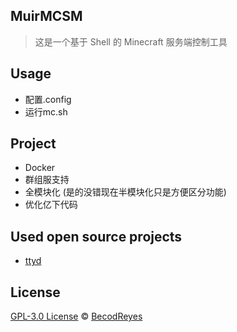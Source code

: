 MuirMCSM
--------
> 这是一个基于 Shell 的 Minecraft 服务端控制工具

## Usage
- 配置.config
- 运行mc.sh

## Project
- Docker
- 群组服支持
- 全模块化 (是的没错现在半模块化只是方便区分功能)
- 优化亿下代码

## Used open source projects
- [ttyd](https://github.com/tsl0922/ttyd)

## License
[GPL-3.0 License](https://github.com/BecodReyes/MuirMCSM/blob/master/LICENSE) © [BecodReyes](https://github.com/BecodReyes)